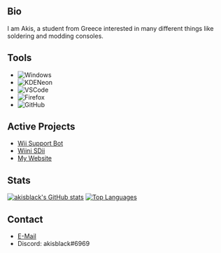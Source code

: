 ## Bio

I am Akis, a student from Greece interested in many different things like soldering and modding consoles.

## Tools

- ![Windows](https://img.shields.io/badge/Windows-10-272727?style=for-the-badge&logo=Windows)
- ![KDENeon](https://img.shields.io/badge/KDE-Neon-272727?style=for-the-badge&logo=KDE)
- ![VSCode](https://img.shields.io/static/v1?label=VSCode&message=User&style=for-the-badge&color=272727&logo=Visual-Studio-Code)
- ![Firefox](https://www.shields.io/badge/Firefox-Nightly-272727?logo=firefox&style=for-the-badge)
- ![GitHub](https://img.shields.io/badge/GitHub-akisblack-272727?style=for-the-badge&logo=Github)

## Active Projects

- [Wii Support Bot](https://GitHub.com/akisblack/Wii-Support-Bot)
- [Wiini SDii](https://GitHub.com/Devnol/Miini-HWKit)
- [My Website](https://GitHub.com/akisblack/akisblack.github.io)

## Stats

[![akisblack's GitHub stats](https://github-readme-stats.vercel.app/api?username=akisblack&count_private=true&show_icons=true&theme=cobalt)](https://github.com/akisblack/github-readme-stats)
[![Top Languages](https://github-readme-stats.vercel.app/api/top-langs/?username=akisblack&langs_count=10&theme=cobalt)](https://github.com/anuraghazra/github-readme-stats)

## Contact

- [E-Mail](mailto:akisblack0@gmail.com)
- Discord: akisblack#6969
